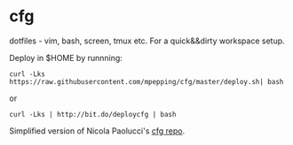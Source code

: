 cfg
===

dotfiles - vim, bash, screen, tmux etc. For a quick&&dirty workspace setup.

Deploy in $HOME by runnning:

    curl -Lks https://raw.githubusercontent.com/mpepping/cfg/master/deploy.sh| bash

or

    curl -Lks | http://bit.do/deploycfg | bash


Simplified version of Nicola Paolucci's [cfg repo](https://github.com/durdn/cfg).

